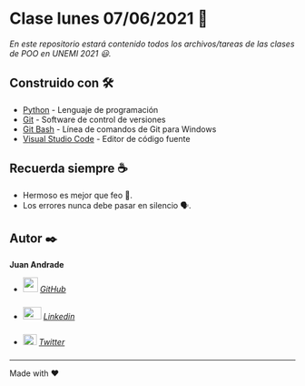 # Clase lunes 07/06/2021 📖

_En este repositorio estará contenido todos los archivos/tareas de las clases de POO en UNEMI 2021 😃._

## Construido con 🛠️

* [Python](https://www.python.org/) - Lenguaje de programación
* [Git](https://git-scm.com/) - Software de control de versiones
* [Git Bash](https://git-scm.com/downloads) - Línea de comandos de Git para Windows
* [Visual Studio Code](https://code.visualstudio.com/) - Editor de código fuente

## Recuerda siempre ☕

* Hermoso es mejor que feo 🌺.
* Los errores nunca debe pasar en silencio 🗣.

## Autor ✒️

**Juan Andrade**

* <img src="https://pics.freeicons.io/uploads/icons/png/3345023101530077752-512.png" width="26" height="26"> [*GitHub*](https://github.com/Jpas23/)
###
* <img src="https://cdn.worldvectorlogo.com/logos/linkedin-icon-2.svg" width="32" height="22"> [*Linkedin*](https://www.linkedin.com/in/juanpa01/)
###
* <img src="https://logodownload.org/wp-content/uploads/2014/09/twitter-logo-6.png" width="24" height="19"> [*Twitter*](https://twitter.com/jandrades01)
###


---
Made with ❤
